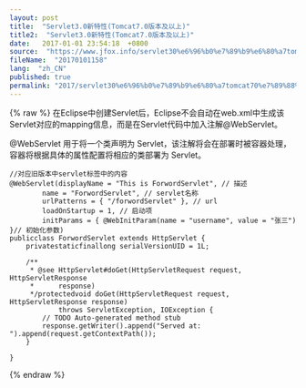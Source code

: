 ```yaml
---
layout: post
title:  "Servlet3.0新特性(Tomcat7.0版本及以上)"
title2:  "Servlet3.0新特性(Tomcat7.0版本及以上)"
date:   2017-01-01 23:54:18  +0800
source:  "https://www.jfox.info/servlet30%e6%96%b0%e7%89%b9%e6%80%a7tomcat70%e7%89%88%e6%9c%ac%e5%8f%8a%e4%bb%a5%e4%b8%8a.html"
fileName:  "20170101158"
lang:  "zh_CN"
published: true
permalink: "2017/servlet30%e6%96%b0%e7%89%b9%e6%80%a7tomcat70%e7%89%88%e6%9c%ac%e5%8f%8a%e4%bb%a5%e4%b8%8a.html"
---
```

{% raw %}
在Eclipse中创建Servlet后，Eclipse不会自动在web.xml中生成该Servlet对应的mapping信息，而是在Servlet代码中加入注解@WebServlet。

@WebServlet 用于将一个类声明为 Servlet，该注解将会在部署时被容器处理，容器将根据具体的属性配置将相应的类部署为 Servlet。

    //对应旧版本中servlet标签中的内容
    @WebServlet(displayName = "This is ForwordServlet", // 描述
            name = "ForwordServlet", // servlet名称
            urlPatterns = { "/forwordServlet" }, // url
            loadOnStartup = 1, // 启动项
            initParams = { @WebInitParam(name = "username", value = "张三") }// 初始化参数)
    publicclass ForwordServlet extends HttpServlet {
        privatestaticfinallong serialVersionUID = 1L;
    
        /**
         * @see HttpServlet#doGet(HttpServletRequest request, HttpServletResponse
         *      response)
         */protectedvoid doGet(HttpServletRequest request, HttpServletResponse response)
                throws ServletException, IOException {
            // TODO Auto-generated method stub
            response.getWriter().append("Served at: ").append(request.getContextPath());
        }
    
    }
{% endraw %}